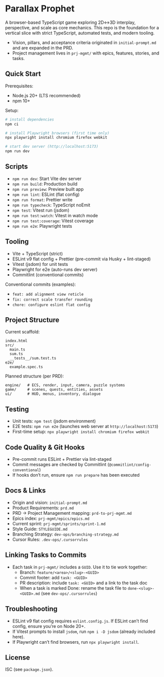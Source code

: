 # Parallax Prophet

A browser-based TypeScript game exploring 2D↔3D interplay, perspective, and scale as core mechanics. This repo is the foundation for a vertical slice with strict TypeScript, automated tests, and modern tooling.

- Vision, pillars, and acceptance criteria originated in `initial-prompt.md` and are expanded in the PRD.
- Project management lives in `prj-mgmt/` with epics, features, stories, and tasks.

## Quick Start

Prerequisites:

- Node.js 20+ (LTS recommended)
- npm 10+

Setup:

```bash
# install dependencies
npm ci

# install Playwright browsers (first time only)
npx playwright install chromium firefox webkit

# start dev server (http://localhost:5173)
npm run dev
```

## Scripts

- `npm run dev`: Start Vite dev server
- `npm run build`: Production build
- `npm run preview`: Preview built app
- `npm run lint`: ESLint (flat config)
- `npm run format`: Prettier write
- `npm run typecheck`: TypeScript noEmit
- `npm test`: Vitest run (jsdom)
- `npm run test:watch`: Vitest in watch mode
- `npm run test:coverage`: Vitest coverage
- `npm run e2e`: Playwright tests

## Tooling

- Vite + TypeScript (strict)
- ESLint v9 flat config + Prettier (pre-commit via Husky + lint-staged)
- Vitest (jsdom) for unit tests
- Playwright for e2e (auto-runs dev server)
- Commitlint (conventional commits)

Conventional commits (examples):

- `feat: add alignment view reticle`
- `fix: correct scale transfer rounding`
- `chore: configure eslint flat config`

## Project Structure

Current scaffold:

```
index.html
src/
  main.ts
  sum.ts
  __tests__/sum.test.ts
e2e/
  example.spec.ts
```

Planned structure (per PRD):

```
engine/   # ECS, render, input, camera, puzzle systems
game/     # scenes, quests, entities, assets
ui/       # HUD, menus, inventory, dialogue
```

## Testing

- Unit tests: `npm test` (jsdom environment)
- E2E tests: `npm run e2e` (launches web server at `http://localhost:5173`)
- First-time setup: `npx playwright install chromium firefox webkit`

## Code Quality & Git Hooks

- Pre-commit runs ESLint + Prettier via lint-staged
- Commit messages are checked by Commitlint (`@commitlint/config-conventional`)
- If hooks don’t run, ensure `npm run prepare` has been executed

## Docs & Links

- Origin and vision: `initial-prompt.md`
- Product Requirements: `prd.md`
- PRD → Project Management mapping: `prd-to-prj-mgmt.md`
- Epics index: `prj-mgmt/epics/epics.md`
- Current sprint: `prj-mgmt/sprints/sprint-1.md`
- Style Guide: `STYLEGUIDE.md`
- Branching Strategy: `dev-ops/branching-strategy.md`
- Cursor Rules: `.dev-ops/.cursorrules`

## Linking Tasks to Commits

- Each task in `prj-mgmt/` includes a `GUID`. Use it to tie work together:
  - Branch: `feature/<area>/<slug>-<GUID>`
  - Commit footer: add `task: <GUID>`
  - PR description: include `task: <GUID>` and a link to the task doc
  - When a task is marked Done: rename the task file to `done-<slug>-<GUID>.md` (see `dev-ops/.cursorrules`)

## Troubleshooting

- ESLint v9 flat config requires `eslint.config.js`. If ESLint can’t find config, ensure you’re on Node 20+.
- If Vitest prompts to install `jsdom`, run `npm i -D jsdom` (already included here).
- If Playwright can’t find browsers, run `npx playwright install`.

## License

ISC (see `package.json`).
